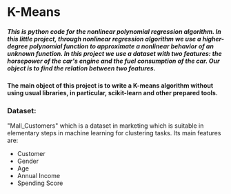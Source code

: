 # K-Means


##### This is python code for the nonlinear polynomial regression algorithm. In this little project, through nonlinear regression algorithm we use a higher-degree polynomial function to approximate a nonlinear behavior of an unknown function. In this project we use a dataset with two features: the horsepower of the car's engine and the fuel consumption of the car. Our object is to find the relation between two features.




#### The main object of this project is to write a K-means algorithm without using usual libraries, in particular, scikit-learn and other prepared tools.



### Dataset:

"Mall_Customers" which is a dataset in marketing which is suitable in elementary steps in machine learning for clustering tasks. Its main features are:

+ Customer
+ Gender
+ Age
+ Annual Income
+ Spending Score
